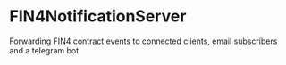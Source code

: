 # FIN4NotificationServer
Forwarding FIN4 contract events to connected clients, email subscribers and a telegram bot
